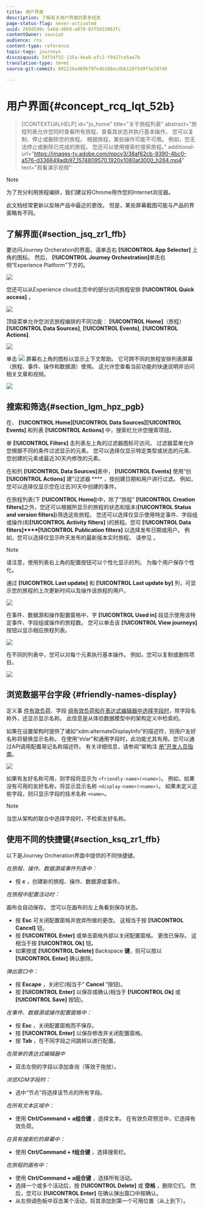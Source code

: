 ```yaml
---
title: 用户界面
description: 了解有关用户界面的更多信息
page-status-flag: never-activated
uuid: 269d590c-5a6d-40b9-a879-02f5033863fc
contentOwner: sauviat
audience: rns
content-type: reference
topic-tags: journeys
discoiquuid: 5df34f55-135a-4ea8-afc2-f9427ce5ae7b
translation-type: tm+mt
source-git-commit: 891216a489b79fe4b168ecdb6120f5d9f3e107d0

---
```



# 用户界面{#concept_rcq_lqt_52b}


>[!CONTEXTUALHELP]
>id=&quot;jo_home&quot;
>title=&quot;关于旅程列表&quot;
>abstract=&quot;旅程列表允许您同时查看所有旅程，查看其状态并执行基本操作。 您可以复制、停止或删除您的旅程。 根据旅程，某些操作可能不可用。 例如，您无法停止或删除已完成的旅程。 您还可以使用搜索栏搜索旅程。”
>additional-url=&quot;https://images-tv.adobe.com/mpcv3/38af62cb-9390-4bc0-a576-d336849adb97_1574809570.1920x1080at3000_h264.mp4&quot; text=&quot;观看演示视频&quot;

>[!NOTE]
>
>为了充分利用旅程编排，我们建议将Chrome用作您的Internet浏览器。
>
>此文档经常更新以反映产品中最近的更改。 但是，某些屏幕截图可能与产品的界面略有不同。

## 了解界面{#section_jsq_zr1_ffb}

要访问Journey Orcheration的界面，请单击右 **[!UICONTROL App Selector]** 上角的图标。 然后， **[!UICONTROL Journey Orchestration]**&#x200B;单击右侧“Experience Platform”下方的。

![](../assets/journey1.png)

您还可以从Experience cloud主页中的部分访问旅程安排 **[!UICONTROL Quick access]** 。

![](../assets/journey1bis.png)

顶级菜单允许您浏览旅程编排的不同功能： **[!UICONTROL Home]**（旅程）**[!UICONTROL Data Sources]**, **[!UICONTROL Events]**, **[!UICONTROL Actions]**.

![](../assets/journey2.png)

单击 ![](../assets/icon-context.png) 屏幕右上角的图标以显示上下文帮助。 它可跨不同的旅程安排列表屏幕（旅程、事件、操作和数据源）使用。 这允许您查看当前功能的快速说明并访问相关文章和视频。

![](../assets/journey2bis.png)

## 搜索和筛选{#section_lgm_hpz_pgb}

在、 **[!UICONTROL Home]****[!UICONTROL Data Sources]****[!UICONTROL Events]** 和列表 **[!UICONTROL Actions]** 中，搜索栏允许您搜索项目。

单 **[!UICONTROL Filters]** 击列表左上角的过滤器图标可访问。 过滤器菜单允许您根据不同的条件过滤显示的元素。 您可以选择仅显示特定类型或状态的元素、您创建的元素或最近30天内修改的元素。

在和列 **[!UICONTROL Data Sources]**&#x200B;表中， **[!UICONTROL Events]** 使用“创 **[!UICONTROL Actions]** 建”过滤器 **** ，按创建日期和用户进行过滤。 例如，您可以选择仅显示您在过去30天中创建的事件。

在旅程列表(下 **[!UICONTROL Home]**)中，除了“旅程” **[!UICONTROL Creation filters]**&#x200B;之外，您还可以根据所显示的旅程的状态和版本(**[!UICONTROL Status and version filters]**)筛选这些旅程。 您还可以选择仅显示使用特定事件、字段组或操作(和&#x200B;**[!UICONTROL Activity filters]** )的旅程。您可 **[!UICONTROL Data filters]****[!UICONTROL Publication filters]** 以选择发布日期或用户。 例如，您可以选择仅显示昨天发布的最新版本实时旅程。 请参见 [](../building-journeys/using-the-journey-designer.md)。

>[!NOTE]
>
>请注意，使用列表右上角的配置按钮可以个性化显示的列。 为每个用户保存个性化。

通过 **[!UICONTROL Last update]** 和 **[!UICONTROL Last update by]** 列，可显示您的旅程的上次更新时间以及操作该旅程的用户。

![](../assets/journey74.png)

在事件、数据源和操作配置窗格中，字 **[!UICONTROL Used in]** 段显示使用该特定事件、字段组或操作的旅程数。 您可以单击该 **[!UICONTROL View journeys]** 按钮以显示相应旅程列表。

![](../assets/journey3bis.png)

在不同的列表中，您可以对每个元素执行基本操作。 例如，您可以复制或删除项目。

![](../assets/journey4.png)

## 浏览数据平台字段 {#friendly-names-display}

定义事 [件有效负荷](../event/defining-the-payload-fields.md)、字段 [组有效负荷和在表达式编辑器中选择字段时](../datasource/field-groups.md)[](../expression/expressionadvanced.md)，除字段名称外，还显示显示名称。 此信息是从体验数据模型中的架构定义中检索的。

如果在设置架构时提供了诸如“xdm:alternateDisplayInfo”的描述符，则用户友好名称将替换显示名称。 在使用“eVar”和通用字段时，此功能尤其有用。您可以通过API调用配置易记名称描述符。 有关详细信息，请参阅“架构注 [册”开发人员指南](https://www.adobe.io/apis/experienceplatform/home/xdm/xdmservices.html#!api-specification/markdown/narrative/technical_overview/schema_registry/schema_registry_developer_guide.md)。

![](../assets/xdm-from-descriptors.png)

如果有友好名称可用，则字段将显示为 `<friendly-name>(<name>)`。 例如，如果没有可用的友好名称，将显示显示名称 `<display-name>(<name>)`。 如果未定义这些字段，则只显示字段的技术名称 `<name>`。

>[!NOTE]
>
>当您从架构的联合中选择字段时，不检索友好名称。

## 使用不同的快捷键{#section_ksq_zr1_ffb}

以下是Journey Orcheration界面中提供的不同快捷键。

_在旅程、操作、数据源或事件列表中：_

* 按 **c** ，创建新的旅程、操作、数据源或事件。

_在旅程中配置活动时：_

画布会自动保存。 您可以在画布的左上角看到保存状态。

* 按 **Esc** 可关闭配置窗格并放弃所做的更改。 这相当于按 **[!UICONTROL Cancel]** 钮。
* 按 **[!UICONTROL Enter]** 或单击窗格外部以关闭配置窗格。 更改已保存。 这相当于按 **[!UICONTROL Ok]** 钮。
* 如果按或 **[!UICONTROL Delete]** Backspace **键**，则可以按以 **[!UICONTROL Enter]** 确认删除。

_弹出窗口中：_

* 按 **Escape** ，关闭它(相当于“ **Cancel** ”按钮)。
* 按 **[!UICONTROL Enter]** 以保存或确认(相当于 **[!UICONTROL Ok]** 或 **[!UICONTROL Save]** 按钮)。

_在事件、数据源或操作配置窗格中：_

* 按 **Esc** ，关闭配置窗格而不保存。
* 按 **[!UICONTROL Enter]** 以保存修改并关闭配置窗格。
* 按 **Tab** ，在不同字段之间跳转以进行配置。

_在简单的表达式编辑器中_

* 双击左侧的字段以添加查询（等效于拖放）。

_浏览XDM字段时：_

* 选中“节点”将选择该节点的所有字段。

_在所有文本区域中：_

* 使用 **Ctrl/Command + a组合键** ，选择文本。 在有效负荷预览中，它选择有效负荷。

_在具有搜索栏的屏幕中：_

* 使用 **Ctrl/Command + f组合键** ，选择搜索栏。

_在旅程的画布中：_

* 使用 **Ctrl/Command + a组合键** ，选择所有活动。
* 选择一个或多个活动后，按 **[!UICONTROL Delete]** 或 **空格** ，删除它们。 然后，您可以 **[!UICONTROL Enter]** 在确认弹出窗口中按确认。
* 从左侧调色板中双击某个活动，将其添加到第一个可用位置（从上到下）。

